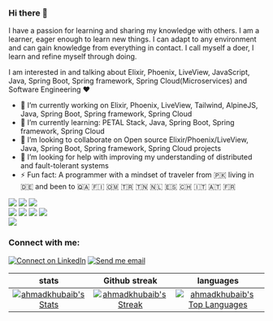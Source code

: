 ### Hi there 👋

<!--
**ahmadkhubaib/ahmadkhubaib** is a ✨ _special_ ✨ repository because its `README.md` (this file) appears on your GitHub profile.

Here are some ideas to get you started:

- 🔭 I’m currently working on ...
- 🌱 I’m currently learning ...
- 👯 I’m looking to collaborate on ...
- 🤔 I’m looking for help with ...
- 💬 Ask me about ...
- 📫 How to reach me: ...
- 😄 Pronouns: ...
- ⚡ Fun fact: ...
-->

I have a passion for learning and sharing my knowledge with others. I am a learner, eager enough to learn new things. I can adapt to any environment and can gain knowledge from everything in contact. I call myself a doer, I learn and refine myself through doing.

I am interested in and talking about Elixir, Phoenix, LiveView, JavaScript, Java, Spring Boot, Spring framework, Spring Cloud(Microservices) and Software Engineering ♥️

- 🔭 I’m currently working on Elixir, Phoenix, LiveView, Tailwind, AlpineJS, Java, Spring Boot, Spring framework, Spring Cloud
- 🌱 I’m currently learning: PETAL Stack, Java, Spring Boot, Spring framework, Spring Cloud
- 👯 I’m looking to collaborate on Open source Elixir/Phoenix/LiveView, Java, Spring Boot, Spring framework, Spring Cloud projects
- 🤔 I’m looking for help with improving my understanding of distributed and fault-tolerant systems
- ⚡ Fun fact: A programmer with a mindset of traveler from 🇵🇰 living in 🇩🇪 and been to 🇶🇦 🇫🇮 🇴🇲 🇹🇷 🇹🇳 🇳🇱 🇪🇸 🇨🇭 🇮🇹 🇦🇹 🇫🇷

![](https://img.shields.io/badge/Language-Elixir-green) 
![](https://img.shields.io/badge/Stack-Ash%20Framework-blue)
![](https://img.shields.io/badge/Stack-PETAL-blue)\
![](https://img.shields.io/badge/Language-Java-green)
![](https://img.shields.io/badge/Stack-Spring%20Boot-blue)
![](https://img.shields.io/badge/Stack-Spring%20Framerwork-blue)
![](https://img.shields.io/badge/Stack-Spring%20Cloud(Microservices)-blue)\
![](https://komarev.com/ghpvc/?username=ahmadkhubaib&style=flat&color=8A2BE2)

### Connect with me:
[![Connect on LinkedIn](https://img.shields.io/badge/--linkedin?label=LinkedIn&logo=LinkedIn&style=social)](https://www.linkedin.com/in/khubaib-ahmad/) [![Send me email](https://img.shields.io/badge/--gmail?label=Gmail&logo=Gmail&style=social)](mailto:khubaibahmad1994@gmail.com)

| stats | Github streak | languages |
|     :---:      |     :---:      |     :---:      |
|[![ahmadkhubaib's Stats](https://github-readme-stats.vercel.app/api?username=ahmadkhubaib&theme=vue&show_icons=true&hide_border=false&count_private=true&rank_icon=github)](https://github.com/ahmadkhubaib)|[![ahmadkhubaib's Streak](https://github-readme-streak-stats.herokuapp.com/?user=ahmadkhubaib&theme=vue&hide_border=false)](https://github.com/ahmadkhubaib)|[![ahmadkhubaib's Top Languages](https://github-readme-stats.vercel.app/api/top-langs/?username=ahmadkhubaib&theme=vue&show_icons=true&hide_border=false&langs_count=8&layout=donut&hide_title=true&hide=css,html,powershell,scss,dockerfile,python)](https://github.com/ahmadkhubaib)|
